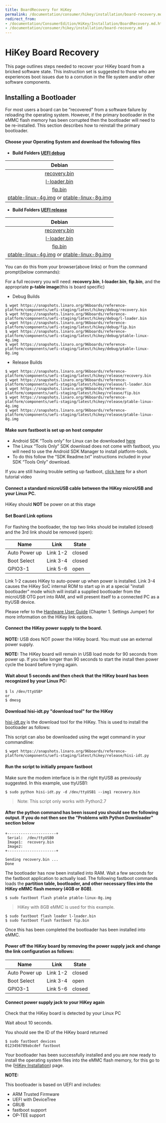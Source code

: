 ```yaml
---
title: BoardRecovery for HiKey
permalink: /documentation/consumer/hikey/installation/board-recovery.md.html
redirect_from:
- /documentation/ConsumerEdition/HiKey/Installation/BoardRecovery.md.html
- /documentation/consumer/hikey/installation/board-recovery.md
---
```

# HiKey Board Recovery

This page outlines steps needed to recover your HiKey board from a bricked software state. This instruction set is suggested to those who are experiences boot issues due to a corrution in the file system and/or other software components.

## Installing a Bootloader

For most users a board can be “recovered” from a software failure by reloading the operating system. However, if the primary bootloader in the eMMC flash memory has been corrupted then the bootloader will need to be re-installed. This section describes how to reinstall the primary bootloader.

#### Choose your Operating System and download the following files

- **Build Folders [UEFI debug](http://builds.96boards.org/snapshots/reference-platform/components/uefi-staging/latest/hikey/debug/)**

|  Debian                      |
|:----------------------------:|
| [recovery.bin](https://snapshots.linaro.org/96boards/reference-platform/components/uefi-staging/latest/hikey/debug/recovery.bin)  |  
| [l-loader.bin](https://snapshots.linaro.org/96boards/reference-platform/components/uefi-staging/latest/hikey/debug/l-loader.bin)  |  
|  [fip.bin](https://snapshots.linaro.org/96boards/reference-platform/components/uefi-staging/latest/hikey/debug/fip.bin)           |  
| [ptable-linux-4g.img](https://snapshots.linaro.org/96boards/reference-platform/components/uefi-staging/latest/hikey/debug/ptable-linux-4g.img) or [ptable-linux-8g.img](https://snapshots.linaro.org/96boards/reference-platform/components/uefi-staging/latest/hikey/debug/ptable-linux-8g.img)     |

- **Build Folders [UEFI release](http://builds.96boards.org/snapshots/reference-platform/components/uefi-staging/latest/hikey/release/)**

|  Debian                      |
|:----------------------------:|
| [recovery.bin](https://snapshots.linaro.org/96boards/reference-platform/components/uefi-staging/latest/hikey/release/recovery.bin)  |  
| [l-loader.bin](https://snapshots.linaro.org/96boards/reference-platform/components/uefi-staging/latest/hikey/release/l-loader.bin)  |  
|  [fip.bin](https://snapshots.linaro.org/96boards/reference-platform/components/uefi-staging/latest/hikey/release/fip.bin)           |  
| [ptable-linux-4g.img](https://snapshots.linaro.org/96boards/reference-platform/components/uefi-staging/latest/hikey/release/ptable-linux-4g.img) or [ptable-linux-8g.img](https://snapshots.linaro.org/96boards/reference-platform/components/uefi-staging/latest/hikey/release/ptable-linux-8g.img)     |

You can do this from your browser(above links) or from the command prompt(below commands):

For a full recovery you will need: **recovery.bin**, **l-loader.bin**, **fip.bin**, and the appropriate **p-table image**(this is board specific)

- Debug Builds
```shell
$ wget https://snapshots.linaro.org/96boards/reference-platform/components/uefi-staging/latest/hikey/debug/recovery.bin
$ wget https://snapshots.linaro.org/96boards/reference-platform/components/uefi-staging/latest/hikey/debug/l-loader.bin
$ wget https://snapshots.linaro.org/96boards/reference-platform/components/uefi-staging/latest/hikey/debug/fip.bin
$ wget https://snapshots.linaro.org/96boards/reference-platform/components/uefi-staging/latest/hikey/debug/ptable-linux-4g.img
$ wget https://snapshots.linaro.org/96boards/reference-platform/components/uefi-staging/latest/hikey/debug/ptable-linux-8g.img
```
- Release Builds
```shell
$ wget https://snapshots.linaro.org/96boards/reference-platform/components/uefi-staging/latest/hikey/release/recovery.bin
$ wget https://snapshots.linaro.org/96boards/reference-platform/components/uefi-staging/latest/hikey/release/l-loader.bin
$ wget https://snapshots.linaro.org/96boards/reference-platform/components/uefi-staging/latest/hikey/release/fip.bin
$ wget https://snapshots.linaro.org/96boards/reference-platform/components/uefi-staging/latest/hikey/release/ptable-linux-4g.img
$ wget https://snapshots.linaro.org/96boards/reference-platform/components/uefi-staging/latest/hikey/release/ptable-linux-8g.img
```

#### Make sure fastboot is set up on host computer

- Android SDK “Tools only” for Linux can be downloaded <a href="http://developer.android.com/sdk" target="_blank">here</a>
- The Linux “Tools Only” SDK download does not come with fastboot, you will need to use the Android SDK Manager to install platform-tools.
- To do this follow the “SDK Readme.txt” instructions included in your SDK “Tools Only” download.

If you are still having trouble setting up fastboot, <a href="https://youtu.be/W_zlydVBftA" target="_blank">click here</a> for a short tutorial video

#### Connect a standard microUSB cable between the HiKey microUSB and your Linux PC.

HiKey should **NOT** be power on at this stage

#### Set Board Link options

For flashing the bootloader, the top two links should be installed (closed) and the 3rd link should be removed (open):

Name | Link | State
---- | ---- | -----
Auto Power up | Link 1-2 | closed
Boot Select | Link 3-4 | closed
GPIO3-1 | Link 5-6 | open

Link 1-2 causes HiKey to auto-power up when power is installed. Link 3-4 causes the HiKey SoC internal ROM to start up in at a special "install bootloader" mode which will install a supplied bootloader from the microUSB OTG port into RAM, and will present itself to a connected PC as a ttyUSB device.

Please refer to the [Hardware User Guide](https://github.com/96boards/documentation/blob/master/consumer/hikey/hardware-docs/HiKey_User_Guide_CircuitCo.pdf) (Chapter 1. Settings Jumper) for more information on the HiKey link options.

#### Connect the HiKey power supply to the board.

**NOTE:** USB does NOT power the HiKey board. You must use an external power supply.

**NOTE:** The HiKey board will remain in USB load mode for 90 seconds from power up. If you take longer than 90 seconds to start the install then power cycle the board before trying again.

#### Wait about 5 seconds and then check that the HiKey board has been recognized by your Linux PC:

```
$ ls /dev/ttyUSB*
or
$ dmesg
```

#### Download hisi-idt.py "download tool" for the HiKey

[hisi-idt.py](https://snapshots.linaro.org/96boards/reference-platform/components/uefi-staging/latest/hikey/release/hisi-idt.py) is the download tool for the HiKey. This is used to install the bootloader as follows:

This script can also be downloaded using the wget command in your commandline:

```
$ wget https://snapshots.linaro.org/96boards/reference-platform/components/uefi-staging/latest/hikey/release/hisi-idt.py
```

#### Run the script to initially prepare fastboot

Make sure the modem interface is in the right ttyUSB as previously suggested. In this example, use ttyUSB1:

```
$ sudo python hisi-idt.py -d /dev/ttyUSB1 --img1 recovery.bin
```

> Note: This script only works with Python2.7

#### After the python command has been issued you should see the following output. If you do not then see the "Problems with Python Downloader" section below

```
+----------------------+
 Serial:  /dev/ttyUSB0
 Image1:  recovery.bin
 Image2:  
+----------------------+

Sending recovery.bin ...
Done
```

The bootloader has now been installed into RAM. Wait a few seconds for the fastboot application to actually load. The following fastboot commands
loads the **partition table, bootloader, and other necessary files into the HiKey eMMC flash memory (4GB or 8GB)**.


```
$ sudo fastboot flash ptable ptable-linux-8g.img
```
> HiKey with 8GB eMMC is used for this example.

```
$ sudo fastboot flash loader l-loader.bin
$ sudo fastboot flash fastboot fip.bin
```

Once this has been completed the bootloader has been installed into eMMC.

#### Power off the HiKey board by removing the power supply jack and change the link configuration as follows:

Name | Link | State
---- | ---- | -----
Auto Power up | Link 1-2 | closed
Boot Select | Link 3-4 | open
GPIO3-1 | Link 5-6 | closed

#### Connect power supply jack to your HiKey again

Check that the HiKey board is detected by your Linux PC

Wait about 10 seconds.

You should see the ID of the HiKey board returned

```
$ sudo fastboot devices
0123456789abcdef fastboot
```

Your bootloader has been successfully installed and you are now ready to install the operating system files into the eMMC flash memory, for this go to the ([HiKey Installation](README.md)) page.

**NOTE:**

This bootloader is based on UEFI and includes:
- ARM Trusted Firmware
- UEFI with DeviceTree
- GRUB
- fastboot support
- OP-TEE support
